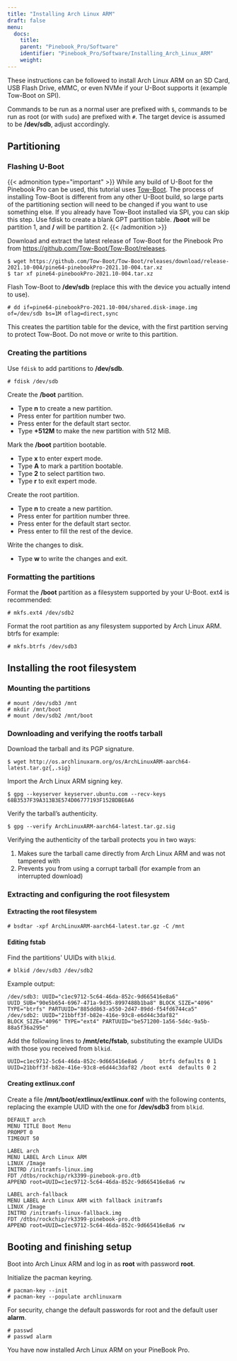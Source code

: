 ```yaml
---
title: "Installing Arch Linux ARM"
draft: false
menu:
  docs:
    title:
    parent: "Pinebook_Pro/Software"
    identifier: "Pinebook_Pro/Software/Installing_Arch_Linux_ARM"
    weight: 
---
```


These instructions can be followed to install Arch Linux ARM on an SD Card, USB Flash Drive, eMMC, or even NVMe if your U-Boot supports it (example Tow-Boot on SPI).

Commands to be run as a normal user are prefixed with `$`, commands to be run as root (or with `sudo`) are prefixed with `#`.
The target device is assumed to be **/dev/sdb**, adjust accordingly.

## Partitioning

### Flashing U-Boot

{{< admonition type="important" >}}
 While any build of U-Boot for the Pinebook Pro can be used, this tutorial uses [Tow-Boot](https://tow-boot.org). The process of installing Tow-Boot is different from any other U-Boot build, so large parts of the partitioning section will need to be changed if you want to use something else. If you already have Tow-Boot installed via SPI, you can skip this step. Use fdisk to create a blank GPT partition table. **/boot** will be partition 1, and **/** will be partition 2.
{{< /admonition >}}

Download and extract the latest release of Tow-Boot for the Pinebook Pro from https://github.com/Tow-Boot/Tow-Boot/releases.

```console
$ wget https://github.com/Tow-Boot/Tow-Boot/releases/download/release-2021.10-004/pine64-pinebookPro-2021.10-004.tar.xz
$ tar xf pine64-pinebookPro-2021.10-004.tar.xz
```

Flash Tow-Boot to **/dev/sdb** (replace this with the device you actually intend to use).

```console
# dd if=pine64-pinebookPro-2021.10-004/shared.disk-image.img of=/dev/sdb bs=1M oflag=direct,sync
```

This creates the partition table for the device, with the first partition serving to protect Tow-Boot. Do not move or write to this partition.

### Creating the partitions

Use `fdisk` to add partitions to **/dev/sdb**.

```console
# fdisk /dev/sdb
```

Create the **/boot** partition.

* Type **n** to create a new partition.
* Press enter for partition number two.
* Press enter for the default start sector.
* Type **+512M** to make the new partition with 512 MiB.

Mark the **/boot** partition bootable.

* Type **x** to enter expert mode.
* Type **A** to mark a partition bootable.
* Type **2** to select partition two.
* Type **r** to exit expert mode.

Create the root partition.

* Type **n** to create a new partition.
* Press enter for partition number three.
* Press enter for the default start sector.
* Press enter to fill the rest of the device.

Write the changes to disk.

* Type **w** to write the changes and exit.

### Formatting the partitions

Format the **/boot** partition as a filesystem supported by your U-Boot. ext4 is recommended:

```console
# mkfs.ext4 /dev/sdb2
```

Format the root partition as any filesystem supported by Arch Linux ARM. btrfs for example:

```console
# mkfs.btrfs /dev/sdb3
```

## Installing the root filesystem

### Mounting the partitions

```console
# mount /dev/sdb3 /mnt
# mkdir /mnt/boot
# mount /dev/sdb2 /mnt/boot
```

### Downloading and verifying the rootfs tarball

Download the tarball and its PGP signature.

```console
$ wget http://os.archlinuxarm.org/os/ArchLinuxARM-aarch64-latest.tar.gz{,.sig}
```

Import the Arch Linux ARM signing key.

```console
$ gpg --keyserver keyserver.ubuntu.com --recv-keys 68B3537F39A313B3E574D06777193F152BDBE6A6
```

Verify the tarball’s authenticity.

```console
$ gpg --verify ArchLinuxARM-aarch64-latest.tar.gz.sig
```

Verifying the authenticity of the tarball protects you in two ways:

1. Makes sure the tarball came directly from Arch Linux ARM and was not tampered with
2. Prevents you from using a corrupt tarball (for example from an interrupted download)

### Extracting and configuring the root filesystem

#### Extracting the root filesystem

```console
# bsdtar -xpf ArchLinuxARM-aarch64-latest.tar.gz -C /mnt
```

#### Editing fstab

Find the partitions' UUIDs with `blkid`.

```console
# blkid /dev/sdb3 /dev/sdb2
```

Example output:

```console
/dev/sdb3: UUID="c1ec9712-5c64-46da-852c-9d665416e8a6" UUID_SUB="90e5b654-6967-471a-9d35-8997488b1ba8" BLOCK_SIZE="4096" TYPE="btrfs" PARTUUID="885dd863-a550-2d47-89dd-f54fd6744ca5"
/dev/sdb2: UUID="21bbff3f-b82e-416e-93c8-e6d44c3daf82" BLOCK_SIZE="4096" TYPE="ext4" PARTUUID="be571200-1a56-5d4c-9a5b-88a5f36a295e"
```

Add the following lines to **/mnt/etc/fstab**, substituting the example UUIDs with those you received from `blkid`.

```console
UUID=c1ec9712-5c64-46da-852c-9d665416e8a6 /     btrfs defaults 0 1
UUID=21bbff3f-b82e-416e-93c8-e6d44c3daf82 /boot ext4  defaults 0 2
```

#### Creating extlinux.conf

Create a file **/mnt/boot/extlinux/extlinux.conf** with the following contents, replacing the example UUID with the one for **/dev/sdb3** from `blkid`.

```console
DEFAULT arch
MENU TITLE Boot Menu
PROMPT 0
TIMEOUT 50

LABEL arch
MENU LABEL Arch Linux ARM
LINUX /Image
INITRD /initramfs-linux.img
FDT /dtbs/rockchip/rk3399-pinebook-pro.dtb
APPEND root=UUID=c1ec9712-5c64-46da-852c-9d665416e8a6 rw

LABEL arch-fallback
MENU LABEL Arch Linux ARM with fallback initramfs
LINUX /Image
INITRD /initramfs-linux-fallback.img
FDT /dtbs/rockchip/rk3399-pinebook-pro.dtb
APPEND root=UUID=c1ec9712-5c64-46da-852c-9d665416e8a6 rw
```

## Booting and finishing setup

Boot into Arch Linux ARM and log in as **root** with password **root**.

Initialize the pacman keyring.

```console
# pacman-key --init
# pacman-key --populate archlinuxarm
```

For security, change the default passwords for root and the default user **alarm**.

```console
# passwd
# passwd alarm
```

You have now installed Arch Linux ARM on your PineBook Pro.
